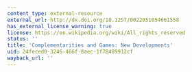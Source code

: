 ```yaml
---
content_type: external-resource
external_url: http://dx.doi.org/10.1257/0022051054661558
has_external_license_warning: true
license: https://en.wikipedia.org/wiki/All_rights_reserved
status: ''
title: 'Complementarities and Games: New Developments'
uid: 24feced0-3246-466f-8aec-1f78489912cf
wayback_url: ''
---
```

